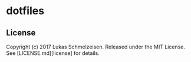 # dotfiles

## License

Copyright (c) 2017 Lukas Schmelzeisen.
Released under the MIT License.
See [LICENSE.md][license] for details.
